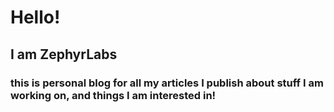 # Hello!
## I am ZephyrLabs
### this is personal blog for all my articles I publish about stuff I am working on, and things I am interested in!